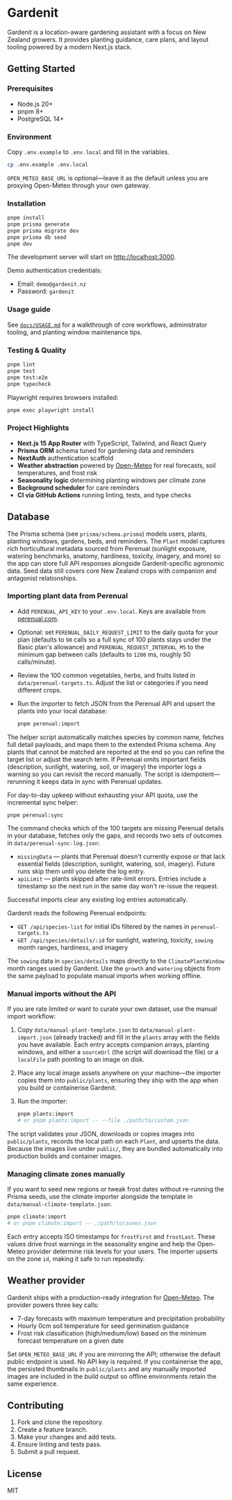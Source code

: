 # Gardenit

Gardenit is a location-aware gardening assistant with a focus on New Zealand growers. It provides planting guidance, care plans, and layout tooling powered by a modern Next.js stack.

## Getting Started

### Prerequisites
- Node.js 20+
- pnpm 8+
- PostgreSQL 14+

### Environment
Copy `.env.example` to `.env.local` and fill in the variables.

```bash
cp .env.example .env.local
```

`OPEN_METEO_BASE_URL` is optional—leave it as the default unless you are proxying Open-Meteo through your own gateway.

### Installation

```bash
pnpm install
pnpm prisma generate
pnpm prisma migrate dev
pnpm prisma db seed
pnpm dev
```

The development server will start on [http://localhost:3000](http://localhost:3000).

Demo authentication credentials:

- Email: `demo@gardenit.nz`
- Password: `gardenit`

### Usage guide

See [`docs/USAGE.md`](docs/USAGE.md) for a walkthrough of core workflows, administrator tooling, and planting window maintenance tips.

### Testing & Quality

```bash
pnpm lint
pnpm test
pnpm test:e2e
pnpm typecheck
```

Playwright requires browsers installed:
```bash
pnpm exec playwright install
```

### Project Highlights
- **Next.js 15 App Router** with TypeScript, Tailwind, and React Query
- **Prisma ORM** schema tuned for gardening data and reminders
- **NextAuth** authentication scaffold
- **Weather abstraction** powered by [Open-Meteo](https://open-meteo.com/) for real forecasts, soil temperatures, and frost risk
- **Seasonality logic** determining planting windows per climate zone
- **Background scheduler** for care reminders
- **CI via GitHub Actions** running linting, tests, and type checks

## Database
The Prisma schema (see `prisma/schema.prisma`) models users, plants, planting windows, gardens, beds, and reminders. The `Plant` model captures rich horticultural metadata sourced from Perenual (sunlight exposure, watering benchmarks, anatomy, hardiness, toxicity, imagery, and more) so the app can store full API responses alongside Gardenit-specific agronomic data. Seed data still covers core New Zealand crops with companion and antagonist relationships.

### Importing plant data from Perenual
- Add `PERENUAL_API_KEY` to your `.env.local`. Keys are available from [perenual.com](https://perenual.com/docs/api).
- Optional: set `PERENUAL_DAILY_REQUEST_LIMIT` to the daily quota for your plan (defaults to `90` calls so a full sync of 100 plants stays under the Basic plan's allowance) and `PERENUAL_REQUEST_INTERVAL_MS` to the minimum gap between calls (defaults to `1200` ms, roughly 50 calls/minute).
- Review the 100 common vegetables, herbs, and fruits listed in `data/perenual-targets.ts`. Adjust the list or categories if you need different crops.
- Run the importer to fetch JSON from the Perenual API and upsert the plants into your local database:

  ```bash
  pnpm perenual:import
  ```

The helper script automatically matches species by common name, fetches full detail payloads, and maps them to the extended Prisma schema. Any plants that cannot be matched are reported at the end so you can refine the target list or adjust the search term. If Perenual omits important fields (description, sunlight, watering, soil, or imagery) the importer logs a warning so you can revisit the record manually. The script is idempotent—rerunning it keeps data in sync with Perenual updates.

For day-to-day upkeep without exhausting your API quota, use the incremental sync helper:

```
pnpm perenual:sync
```

The command checks which of the 100 targets are missing Perenual details in your database, fetches only the gaps, and records two sets of outcomes in `data/perenual-sync-log.json`:

- `missingData` — plants that Perenual doesn't currently expose or that lack essential fields (description, sunlight, watering, soil, imagery). Future runs skip them until you delete the log entry.
- `apiLimit` — plants skipped after rate-limit errors. Entries include a timestamp so the next run in the same day won't re-issue the request.

Successful imports clear any existing log entries automatically.

Gardenit reads the following Perenual endpoints:

- `GET /api/species-list` for initial IDs filtered by the names in `perenual-targets.ts`
- `GET /api/species/details/:id` for sunlight, watering, toxicity, `sowing` month ranges, hardiness, and imagery

The `sowing` data in `species/details` maps directly to the `ClimatePlantWindow` month ranges used by Gardenit. Use the `growth` and `watering` objects from the same payload to populate manual imports when working offline.

### Manual imports without the API
If you are rate limited or want to curate your own dataset, use the manual import workflow:

1. Copy `data/manual-plant-template.json` to `data/manual-plant-import.json` (already tracked) and fill in the `plants` array with the fields you have available. Each entry accepts companion arrays, planting windows, and either a `sourceUrl` (the script will download the file) or a `localFile` path pointing to an image on disk.
2. Place any local image assets anywhere on your machine—the importer copies them into `public/plants`, ensuring they ship with the app when you build or containerise Gardenit.
3. Run the importer:

   ```bash
   pnpm plants:import
   # or pnpm plants:import -- --file ./path/to/custom.json
   ```

The script validates your JSON, downloads or copies images into `public/plants`, records the local path on each `Plant`, and upserts the data. Because the images live under `public/`, they are bundled automatically into production builds and container images.

### Managing climate zones manually
If you want to seed new regions or tweak frost dates without re-running the Prisma seeds, use the climate importer alongside the template in `data/manual-climate-template.json`:

```bash
pnpm climate:import
# or pnpm climate:import -- ./path/to/zones.json
```

Each entry accepts ISO timestamps for `frostFirst` and `frostLast`. These values drive frost warnings in the seasonality engine and help the Open-Meteo provider determine risk levels for your users. The importer upserts on the zone `id`, making it safe to run repeatedly.

## Weather provider
Gardenit ships with a production-ready integration for [Open-Meteo](https://open-meteo.com/). The provider powers three key calls:

- 7-day forecasts with maximum temperature and precipitation probability
- Hourly 0cm soil temperature for seed germination guidance
- Frost risk classification (high/medium/low) based on the minimum forecast temperature on a given date

Set `OPEN_METEO_BASE_URL` if you are mirroring the API; otherwise the default public endpoint is used. No API key is required. If you containerise the app, the persisted thumbnails in `public/plants` and any manually imported images are included in the build output so offline environments retain the same experience.

## Contributing
1. Fork and clone the repository.
2. Create a feature branch.
3. Make your changes and add tests.
4. Ensure linting and tests pass.
5. Submit a pull request.

## License
MIT
